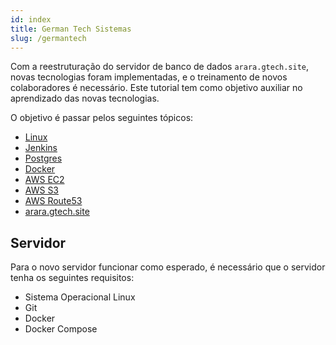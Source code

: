 ```yaml
---
id: index
title: German Tech Sistemas
slug: /germantech
---
```


Com a reestruturação do servidor de banco de dados `arara.gtech.site`, novas tecnologias foram implementadas, e o treinamento de novos colaboradores é necessário. Este tutorial tem como objetivo auxiliar no aprendizado das novas tecnologias.

O objetivo é passar pelos seguintes tópicos:

- [Linux](/off/germantech/linux)
- [Jenkins](/off/germantech/jenkins)
- [Postgres](/off/germantech/postgres)
- [Docker](/off/germantech/docker)
- [AWS EC2](/off/germantech/aws_ec2)
- [AWS S3](/off/germantech/aws_s3)
- [AWS Route53](/off/germantech/aws_route53)
- [arara.gtech.site](/off/germantech/arara_gtech_site)

## Servidor

Para o novo servidor funcionar como esperado, é necessário que o servidor tenha os seguintes requisitos:

- Sistema Operacional Linux 
- Git
- Docker
- Docker Compose